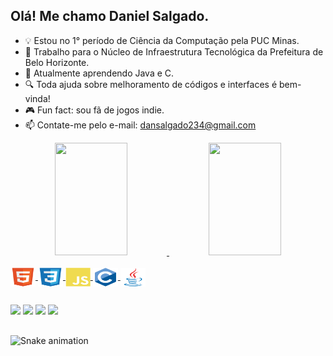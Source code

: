 ## Olá! Me chamo Daniel Salgado.

- 💡 Estou no 1° período de Ciência da Computação pela PUC Minas.
- 📌 Trabalho para o Núcleo de Infraestrutura Tecnológica da Prefeitura de Belo Horizonte.
- 📜 Atualmente aprendendo Java e C.
- 🔍 Toda ajuda sobre melhoramento de códigos e interfaces é bem-vinda!
- 🎮 Fun fact: sou fã de jogos indie.
- 📫 Contate-me pelo e-mail: dansalgado234@gmail.com

<!-- JANELA DE STATUS -->

<div align="center">
  <a href="https://github.com/DanielSalgadoM7">
  <img height="180em" width="48%" src="https://github-readme-stats.vercel.app/api?username=DanielSalgadoM7&show_icons=true&theme=highcontrast&include_all_commits=true&count_private=true"/>
  <img height="180em" width="48%" src="https://github-readme-stats.vercel.app/api/top-langs/?username=DanielSalgadoM7&layout=compact&langs_count=7&theme=highcontrast"/>
</div>
  
   <div style="display: inline_block"><br>
    <img align="center" alt="Daniel-HTML" height="30" width="40" src="https://raw.githubusercontent.com/devicons/devicon/master/icons/html5/html5-original.svg">
    <img align="center" alt="Daniel-CSS" height="30" width="40" src="https://raw.githubusercontent.com/devicons/devicon/master/icons/css3/css3-original.svg">
    <img align="center" alt="Daniel-Js" height="30" width="40" src="https://raw.githubusercontent.com/devicons/devicon/master/icons/javascript/javascript-plain.svg">
    <img align="center" alt="Daniel-C" height="30" width="40" src="https://raw.githubusercontent.com/devicons/devicon/master/icons/c/c-original.svg">
    <img align="center" alt="Daniel-Java" height="30" width="40" src="https://raw.githubusercontent.com/devicons/devicon/master/icons/java/java-original.svg">

  </div>
  
##
  
   <div> 
  <a href="https://instagram.com/danielsalgado.07?igshid=YmMyMTA2M2Y=" target="_blank"><img src="https://img.shields.io/badge/-Instagram-%23E4405F?style=for-the-badge&logo=instagram&logoColor=white" target="_blank"></a>
  <a href = "mailto:dansalgado234@gmail.com"><img src= "https://img.shields.io/badge/Gmail-D14836?style=for-the-badge&logo=gmail&logoColor=white" target="_blank"></a>
  <a href = "https://www.linkedin.com/in/daniel-salgado-48a95b238/"><img src = "https://img.shields.io/badge/LinkedIn-0077B5?style=for-the-badge&logo=linkedin&logoColor=white" target="_blank"></a>
  <a href = "https://twitter.com/DanielSalgadoM7"><img src = "https://img.shields.io/badge/Twitter-1DA1F2?style=for-the-badge&logo=twitter&logoColor=white" target="_blank"></a>
  </div>

 ##
  ![Snake animation](https://github.com/DanielSalgadoM7/DanielSalgadoM7/blob/output/github-contribution-grid-snake.svg)
 
  
  
